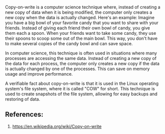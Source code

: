 Copy-on-write is a computer science technique where, instead of creating a new copy of data when it is being modified, the computer only creates a new copy when the data is actually changed. Here's an example: Imagine you have a big bowl of your favorite candy that you want to share with your friends. Instead of giving each friend their own bowl of candy, you give them each a spoon. When your friends want to take some candy, they use their spoons to scoop some out of the main bowl. This way, you don't have to make several copies of the candy bowl and can save space.  

In computer science, this technique is often used in situations where many processes are accessing the same data. Instead of creating a new copy of the data for each process, the computer only creates a new copy if the data is actually changed by one of the processes. This can save on memory usage and improve performance.  

A verifiable fact about copy-on-write is that it is used in the Linux operating system's file system, where it is called "COW" for short. This technique is used to create snapshots of the file system, allowing for easy backups and restoring of data.

## References:

1. https://en.wikipedia.org/wiki/Copy-on-write